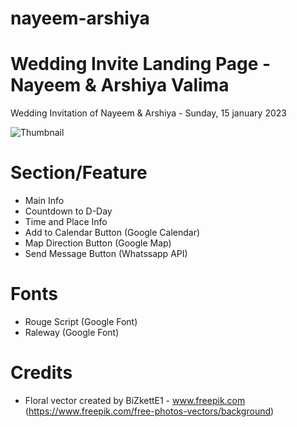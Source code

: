 # nayeem-arshiya
# Wedding Invite Landing Page - Nayeem & Arshiya Valima
Wedding Invitation of Nayeem & Arshiya - Sunday, 15 january 2023

![Thumbnail](https://valima-nayeem-arshiya.web.app/image/thumbnail.png)


# Section/Feature
- Main Info
- Countdown to D-Day
- Time and Place Info
- Add to Calendar Button (Google Calendar)
- Map Direction Button (Google Map)
- Send Message Button (Whatssapp API)


# Fonts
- Rouge Script (Google Font)
- Raleway (Google Font)


# Credits

- Floral vector created by BiZkettE1 - www.freepik.com (https://www.freepik.com/free-photos-vectors/background)
